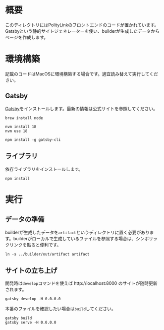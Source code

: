 # 概要

このディレクトリにはPolityLinkのフロントエンドのコードが置かれています。Gatsbyという静的サイトジェネレーターを使い、builderが生成したデータからページを作成します。

# 環境構築

記載のコードはMacOSに環境構築する場合です。適宜読み替えて実行してください。

## Gatsby

[Gatsby](https://www.gatsbyjs.com/docs/tutorial/part-0/)をインストールします。最新の情報は公式サイトを参照してください。

```
brew install node
```

```
nvm install 18
nvm use 18
```

```
npm install -g gatsby-cli
```

## ライブラリ
依存ライブラリをインストールします。
```
npm install
```

# 実行

## データの準備

builderが生成したデータを`artifact`というディレクトリに置く必要があります。builderがローカルで生成しているファイルを参照する場合は、シンボリックリンクを貼ると便利です。

```
ln -s ../builder/out/artifact artifact
```

## サイトの立ち上げ
開発時は`develop`コマンドを使えば http://localhost:8000 のサイトが随時更新されます。

```
gatsby develop -H 0.0.0.0
```

本番のファイルを確認したい場合は`build`してください。

```
gatsby build
gatsby serve -H 0.0.0.0
```